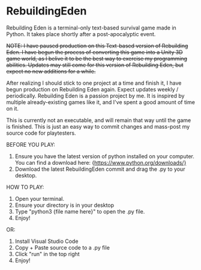 # RebuildingEden
Rebuilding Eden is a terminal-only text-based survival game made in Python. It takes place shortly after a post-apocalyptic event.

<s> NOTE: I have paused production on this Text-based version of Rebuilding Eden. I have begun the process of converting this game into a Unity 3D game world, as I belive it to be the best way to exercise my programming abilities. Updates may still come for this version of Rebuilding Eden, but expect no new additions for a while. </s>

After realizing I should stick to one project at a time and finish it, I have begun production on Rebuilding Eden again. Expect updates weekly / periodically.
Rebuilding Eden is a passion project by me. It is inspired by multiple already-existing games like it, and I've spent a good amount of time on it.

This is currently not an executable, and will remain that way until the game is finished. This is just an 
easy way to commit changes and mass-post my source code for playtesters.

BEFORE YOU PLAY:

1) Ensure you have the latest version of python installed on your computer. You can find a download here: {https://www.python.org/downloads/}
2) Download the latest RebuildingEden commit and drag the .py to your desktop.

HOW TO PLAY:
1) Open your terminal. 
2) Ensure your directory is in your desktop
3) Type "python3 {file name here}" to open the .py file.
4) Enjoy!

OR:

1) Install Visual Studio Code
2) Copy + Paste source code to a .py file
3) Click "run" in the top right
4) Enjoy!
